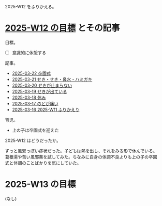 2025-W12 をふりかえる。

# [2025-W12 の目標][2025-03-16] とその記事

目標。

- ☐ 意識的に休憩する

記事。

- [2025-03-22 卒園式][2025-03-22]
- [2025-03-21 せき・せき・鼻水・ハミガキ][2025-03-21]
- [2025-03-20 せきが止まらない][2025-03-20]
- [2025-03-19 せきが出ている][2025-03-19]
- [2025-03-18 休み][2025-03-18]
- [2025-03-17 のどが痛い][2025-03-17]
- [2025-03-16 2025-W11 ふりかえり][2025-03-16]

育児。

- 上の子は卒園式を迎えた

2025-W12 はどうだったか。

ずっと風邪っぽい症状だった。子どもは熱を出し、それをみる形で休んでいる。葛根湯や苦い風邪薬を試してみた。ちなみに自身の体調不良よりも上の子の卒園式と体調のことばかりを気にしていた。

# 2025-W13 の目標

(なし)

[2025-03-16]: https://blog.bouzuya.net/2025/03/16/
[2025-03-17]: https://blog.bouzuya.net/2025/03/17/
[2025-03-18]: https://blog.bouzuya.net/2025/03/18/
[2025-03-19]: https://blog.bouzuya.net/2025/03/19/
[2025-03-20]: https://blog.bouzuya.net/2025/03/20/
[2025-03-21]: https://blog.bouzuya.net/2025/03/21/
[2025-03-22]: https://blog.bouzuya.net/2025/03/22/
